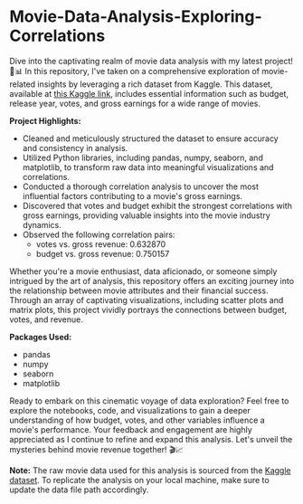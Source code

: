 # Movie-Data-Analysis-Exploring-Correlations
Dive into the captivating realm of movie data analysis with my latest project! 🎥📊 In this repository, I've taken on a comprehensive exploration of movie-related insights by leveraging a rich dataset from Kaggle. This dataset, available at [this Kaggle link](https://www.kaggle.com/datasets/danielgrijalvas/movies?resource=download), includes essential information such as budget, release year, votes, and gross earnings for a wide range of movies.

**Project Highlights:**
- Cleaned and meticulously structured the dataset to ensure accuracy and consistency in analysis.
- Utilized Python libraries, including pandas, numpy, seaborn, and matplotlib, to transform raw data into meaningful visualizations and correlations.
- Conducted a thorough correlation analysis to uncover the most influential factors contributing to a movie's gross earnings.
- Discovered that votes and budget exhibit the strongest correlations with gross earnings, providing valuable insights into the movie industry dynamics.
- Observed the following correlation pairs:
  - votes vs. gross revenue: 0.632870
  - budget vs. gross revenue: 0.750157

Whether you're a movie enthusiast, data aficionado, or someone simply intrigued by the art of analysis, this repository offers an exciting journey into the relationship between movie attributes and their financial success. Through an array of captivating visualizations, including scatter plots and matrix plots, this project vividly portrays the connections between budget, votes, and revenue.

**Packages Used:**
- pandas
- numpy
- seaborn
- matplotlib

Ready to embark on this cinematic voyage of data exploration? Feel free to explore the notebooks, code, and visualizations to gain a deeper understanding of how budget, votes, and other variables influence a movie's performance. Your feedback and engagement are highly appreciated as I continue to refine and expand this analysis. Let's unveil the mysteries behind movie revenue together! 🎬📈

**Note:** The raw movie data used for this analysis is sourced from the [Kaggle dataset](https://www.kaggle.com/datasets/danielgrijalvas/movies?resource=download). To replicate the analysis on your local machine, make sure to update the data file path accordingly.
